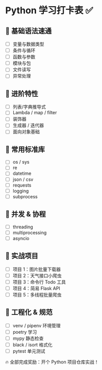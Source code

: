 # Python 学习打卡表 ✅

## 📌 基础语法速通
- [ ] 变量与数据类型 
- [ ] 条件与循环
- [ ] 函数与参数
- [ ] 模块与包
- [ ] 文件读写
- [ ] 异常处理

## 📌 进阶特性
- [ ] 列表/字典推导式
- [ ] Lambda / map / filter
- [ ] 装饰器
- [ ] 生成器 / 迭代器
- [ ] 面向对象基础

## 📌 常用标准库
- [ ] os / sys
- [ ] re
- [ ] datetime
- [ ] json / csv
- [ ] requests
- [ ] logging
- [ ] subprocess

## 📌 并发 & 协程
- [ ] threading
- [ ] multiprocessing
- [ ] asyncio

## 📌 实战项目
- [ ] 项目 1：图片批量下载器
- [ ] 项目 2：天气接口小爬虫
- [ ] 项目 3：命令行 Todo 工具
- [ ] 项目 4：简易 Flask API
- [ ] 项目 5：多线程批量爬虫

## 📌 工程化 & 规范
- [ ] venv / pipenv 环境管理
- [ ] poetry 学习
- [ ] mypy 静态检查
- [ ] black / isort 格式化
- [ ] pytest 单元测试

🔥 全部完成奖励：开个 Python 项目仓库实战！
